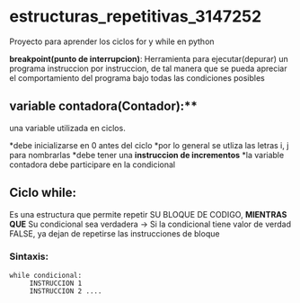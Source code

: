 # estructuras_repetitivas_3147252
Proyecto para aprender los ciclos for y while en python


**breakpoint(punto de interrupcion)**: Herramienta
para ejecutar(depurar) un programa
instruccion por instruccion, de tal
manera que se pueda apreciar el
comportamiento del programa bajo
todas las condiciones posibles


## variable contadora(Contador):**
una variable utilizada en ciclos.


*debe inicializarse en 0 antes del ciclo 
*por lo general se utliza las letras i, j para nombrarlas 
*debe tener una **instruccion de incrementos** 
*la variable contadora debe participare en la condicional
## Ciclo while:
Es una estructura que permite repetir
SU BLOQUE DE CODIGO, **MIENTRAS QUE**
Su condicional sea verdadera
-> Si la condicional tiene valor de verdad FALSE, ya dejan de repetirse
las instrucciones de bloque

### Sintaxis:
```
while condicional:
     INSTRUCCION 1
     INSTRUCCION 2 ....
```



